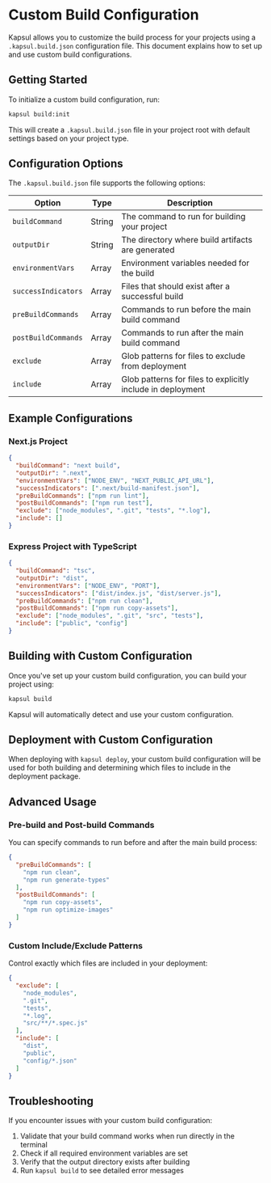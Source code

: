 # Custom Build Configuration

Kapsul allows you to customize the build process for your projects using a `.kapsul.build.json` configuration file. This document explains how to set up and use custom build configurations.

## Getting Started

To initialize a custom build configuration, run:

```bash
kapsul build:init
```

This will create a `.kapsul.build.json` file in your project root with default settings based on your project type.

## Configuration Options

The `.kapsul.build.json` file supports the following options:

| Option | Type | Description |
|--------|------|-------------|
| `buildCommand` | String | The command to run for building your project |
| `outputDir` | String | The directory where build artifacts are generated |
| `environmentVars` | Array | Environment variables needed for the build |
| `successIndicators` | Array | Files that should exist after a successful build |
| `preBuildCommands` | Array | Commands to run before the main build command |
| `postBuildCommands` | Array | Commands to run after the main build command |
| `exclude` | Array | Glob patterns for files to exclude from deployment |
| `include` | Array | Glob patterns for files to explicitly include in deployment |

## Example Configurations

### Next.js Project

```json
{
  "buildCommand": "next build",
  "outputDir": ".next",
  "environmentVars": ["NODE_ENV", "NEXT_PUBLIC_API_URL"],
  "successIndicators": [".next/build-manifest.json"],
  "preBuildCommands": ["npm run lint"],
  "postBuildCommands": ["npm run test"],
  "exclude": ["node_modules", ".git", "tests", "*.log"],
  "include": []
}
```

### Express Project with TypeScript

```json
{
  "buildCommand": "tsc",
  "outputDir": "dist",
  "environmentVars": ["NODE_ENV", "PORT"],
  "successIndicators": ["dist/index.js", "dist/server.js"],
  "preBuildCommands": ["npm run clean"],
  "postBuildCommands": ["npm run copy-assets"],
  "exclude": ["node_modules", ".git", "src", "tests"],
  "include": ["public", "config"]
}
```

## Building with Custom Configuration

Once you've set up your custom build configuration, you can build your project using:

```bash
kapsul build
```

Kapsul will automatically detect and use your custom configuration.

## Deployment with Custom Configuration

When deploying with `kapsul deploy`, your custom build configuration will be used for both building and determining which files to include in the deployment package.

## Advanced Usage

### Pre-build and Post-build Commands

You can specify commands to run before and after the main build process:

```json
{
  "preBuildCommands": [
    "npm run clean",
    "npm run generate-types"
  ],
  "postBuildCommands": [
    "npm run copy-assets",
    "npm run optimize-images"
  ]
}
```

### Custom Include/Exclude Patterns

Control exactly which files are included in your deployment:

```json
{
  "exclude": [
    "node_modules",
    ".git",
    "tests",
    "*.log",
    "src/**/*.spec.js"
  ],
  "include": [
    "dist",
    "public",
    "config/*.json"
  ]
}
```

## Troubleshooting

If you encounter issues with your custom build configuration:

1. Validate that your build command works when run directly in the terminal
2. Check if all required environment variables are set
3. Verify that the output directory exists after building
4. Run `kapsul build` to see detailed error messages 